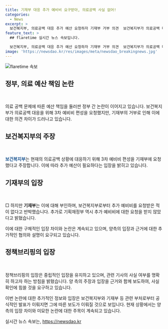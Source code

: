 ```yaml
---
title: 기재부 대응 추가 예비비 요구받아, 의료공백 사실 없어!
categories:
  - News
excerpt: >
  보건복지부, 의료공백 대응 추가 예산 요청하자 기재부 거부 의견  보건복지부가 의료공백 대응을 위해 3차 예비비 편성을 요청했지만, 기재부가 이를 거부했다고 전해졌다. 하지만 기재부는 이를 부인하며 해당 요청을 받지 않았다고 주장했다. 양 당국 간의 입장 차이가 논란이 되고 있다.
feature_text: >
  ## flaretime 실시간 뉴스 속보입니다.

  보건복지부, 의료공백 대응 추가 예산 요청하자 기재부 거부 의견  보건복지부가 의료공백 대응을 위해 3차 예비비 편성을 요청했지만, 기재부가 이를 거부했다고 전해졌다. 하지만 기재부는 이를 부인하며 해당 요청을 받지 않았다고 주장했다. 양 당국 간의 입장 차이가 논란이 되고 있다.
image: 'https://newsdao.kr/res/images/meta/newsdao_breakingnews.jpg'
---
```


<p><img src="https://newsdao.kr/res/images/meta/newsdao_breakingnews.jpg" alt="flaretime 속보" /></p>

<h2 data-ke-size="size26">정부, 의료 예산 책임 논란</h2>

<p data-ke-size="size16">&nbsp;</p>

<p>의료 공백 문제에 따른 예산 책임을 둘러싼 정부 간 논란이 이어지고 있습니다. 보건복지부가 의료공백 대응을 위해 3차 예비비 편성을 요청했지만, 기재부의 거부로 인해 이에 대한 의견 차이가 드러나고 있습니다.</p>

<h2 data-ke-size="size26">보건복지부의 주장</h2>

<p data-ke-size="size16">&nbsp;</p>

<p><b><span style="color: #1a5490;">보건복지부</span></b>는 현재의 의료공백 상황에 대응하기 위해 3차 예비비 편성을 기재부에 요청했다고 주장합니다. 이에 따라 추가 예산이 필요하다는 입장을 밝히고 있습니다.</p>

<h2 data-ke-size="size26">기재부의 입장</h2>

<p data-ke-size="size16">&nbsp;</p>

<p>□ 하지만 <b>기재부</b>는 이에 대해 부인하며, 보건복지부로부터 추가 예비비를 요청받은 적이 없다고 반박했습니다. 추가로 기획재정부 역시 추가 예비비에 대한 요청을 받지 않았다고 밝혔습니다.</p>

<p>이에 대한 구체적인 입장 차이와 논란은 계속되고 있으며, 양측의 입장과 근거에 대한 추가적인 협의와 설명이 요구되고 있습니다.</p>

<h2 data-ke-size="size26">정책브리핑의 입장</h2>

<p data-ke-size="size16">&nbsp;</p>

<p>정책브리핑의 입장은 중립적인 입장을 유지하고 있으며, 관련 기사의 사실 여부를 명확히 하고자 하는 방침을 밝혔습니다. 양 측의 주장과 입장을 근거와 함께 보도하여, 사실 확인에 힘쓸 것을 요구하고 있습니다.</p>

<p>이번 논란에 대한 추가적인 정보와 입장은 보건복지부와 기재부 등 관련 부처로부터 공식적인 발표가 이뤄지면 그에 따른 보도가 이뤄질 것으로 보입니다. 현재 상황에서는 양 측의 입장 차이와 미묘한 논란에 대한 주목이 계속되고 있습니다.</p>
실시간 뉴스 속보는, <a href="https://newsdao.kr" rel="dofollow">https://newsdao.kr</a>


